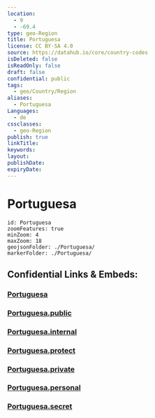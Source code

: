 ```yaml
---
location:
  - 9
  - -69.4
type: geo-Region
title: Portuguesa
license: CC BY-SA 4.0
source: https://datahub.io/core/country-codes
isDeleted: false
isReadOnly: false
draft: false
confidential: public
tags:
  - geo/Country/Region
aliases:
  - Portuguesa
Languages:
  - de
cssclasses:
  - geo-Region
publish: true
linkTitle:
keywords:
layout:
publishDate:
expiryDate:
---
```


# Portuguesa

```leaflet
id: Portuguesa
zoomFeatures: true 
minZoom: 4 
maxZoom: 18
geojsonFolder: ./Portuguesa/
markerFolder: ./Portuguesa/
```


## Confidential Links & Embeds: 

### [Portuguesa](/_Standards/Earth/Continent/America~South/Venezuela/States~Venezuela/Portuguesa.md) 

### [Portuguesa.public](/_public/Earth/Continent/America~South/Venezuela/States~Venezuela/Portuguesa.public.md) 

### [Portuguesa.internal](/_internal/Earth/Continent/America~South/Venezuela/States~Venezuela/Portuguesa.internal.md) 

### [Portuguesa.protect](/_protect/Earth/Continent/America~South/Venezuela/States~Venezuela/Portuguesa.protect.md) 

### [Portuguesa.private](/_private/Earth/Continent/America~South/Venezuela/States~Venezuela/Portuguesa.private.md) 

### [Portuguesa.personal](/_personal/Earth/Continent/America~South/Venezuela/States~Venezuela/Portuguesa.personal.md) 

### [Portuguesa.secret](/_secret/Earth/Continent/America~South/Venezuela/States~Venezuela/Portuguesa.secret.md)

